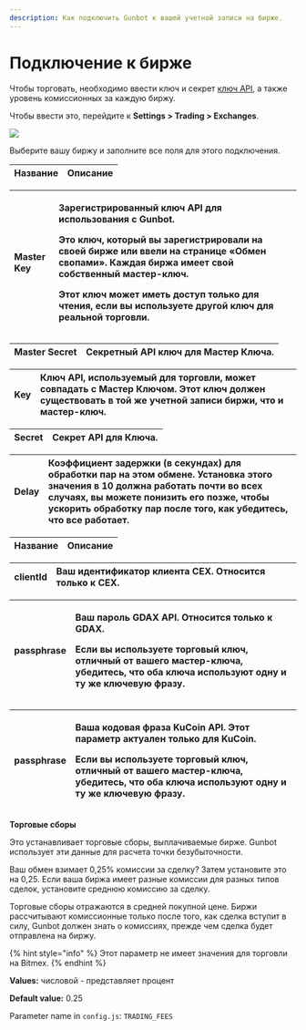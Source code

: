 ```yaml
---
description: Как подключить Gunbot к вашей учетной записи на бирже.
---
```


# Подключение к бирже

Чтобы торговать, необходимо ввести ключ и секрет [ключ API](creating-api-keys.md), а также уровень комиссионных за каждую биржу.

Чтобы ввести это, перейдите к **Settings &gt; Trading &gt; Exchanges**.

![](https://blobscdn.gitbook.com/v0/b/gitbook-28427.appspot.com/o/assets%2F-L_Rejuz9K0BDQxSQvUH%2F-LmxzDEITeQf2CSVYivh%2F-LmxzJENNiH06tlv5ubb%2Fimage.png?alt=media&token=56b13eb1-3649-4960-9e59-0687dabaa378)

Выберите вашу биржу и заполните все поля для этого подключения.

| Название | Описание |
| :--- | :--- |


<table>
  <thead>
    <tr>
      <th style="text-align:left"><b>Master Key</b>
      </th>
      <th style="text-align:left">
        <p>&#x417;&#x430;&#x440;&#x435;&#x433;&#x438;&#x441;&#x442;&#x440;&#x438;&#x440;&#x43E;&#x432;&#x430;&#x43D;&#x43D;&#x44B;&#x439;
          &#x43A;&#x43B;&#x44E;&#x447; API &#x434;&#x43B;&#x44F; &#x438;&#x441;&#x43F;&#x43E;&#x43B;&#x44C;&#x437;&#x43E;&#x432;&#x430;&#x43D;&#x438;&#x44F;
          &#x441; Gunbot.</p>
        <p><b>&#x42D;&#x442;&#x43E; &#x43A;&#x43B;&#x44E;&#x447;, &#x43A;&#x43E;&#x442;&#x43E;&#x440;&#x44B;&#x439; &#x432;&#x44B; &#x437;&#x430;&#x440;&#x435;&#x433;&#x438;&#x441;&#x442;&#x440;&#x438;&#x440;&#x43E;&#x432;&#x430;&#x43B;&#x438; &#x43D;&#x430; &#x441;&#x432;&#x43E;&#x435;&#x439; &#x431;&#x438;&#x440;&#x436;&#x435; &#x438;&#x43B;&#x438; &#x432;&#x432;&#x435;&#x43B;&#x438; &#x43D;&#x430; &#x441;&#x442;&#x440;&#x430;&#x43D;&#x438;&#x446;&#x435; &#xAB;&#x41E;&#x431;&#x43C;&#x435;&#x43D; &#x441;&#x432;&#x43E;&#x43F;&#x430;&#x43C;&#x438;&#xBB;. &#x41A;&#x430;&#x436;&#x434;&#x430;&#x44F; &#x431;&#x438;&#x440;&#x436;&#x430; &#x438;&#x43C;&#x435;&#x435;&#x442; &#x441;&#x432;&#x43E;&#x439; &#x441;&#x43E;&#x431;&#x441;&#x442;&#x432;&#x435;&#x43D;&#x43D;&#x44B;&#x439; &#x43C;&#x430;&#x441;&#x442;&#x435;&#x440;-&#x43A;&#x43B;&#x44E;&#x447;.</b>
        </p>
        <p>&#x42D;&#x442;&#x43E;&#x442; &#x43A;&#x43B;&#x44E;&#x447; &#x43C;&#x43E;&#x436;&#x435;&#x442;
          &#x438;&#x43C;&#x435;&#x442;&#x44C; &#x434;&#x43E;&#x441;&#x442;&#x443;&#x43F;
          &#x442;&#x43E;&#x43B;&#x44C;&#x43A;&#x43E; &#x434;&#x43B;&#x44F; &#x447;&#x442;&#x435;&#x43D;&#x438;&#x44F;,
          &#x435;&#x441;&#x43B;&#x438; &#x432;&#x44B; &#x438;&#x441;&#x43F;&#x43E;&#x43B;&#x44C;&#x437;&#x443;&#x435;&#x442;&#x435;
          &#x434;&#x440;&#x443;&#x433;&#x43E;&#x439; &#x43A;&#x43B;&#x44E;&#x447;
          &#x434;&#x43B;&#x44F; &#x440;&#x435;&#x430;&#x43B;&#x44C;&#x43D;&#x43E;&#x439;
          &#x442;&#x43E;&#x440;&#x433;&#x43E;&#x432;&#x43B;&#x438;.</p>
      </th>
    </tr>
  </thead>
  <tbody></tbody>
</table>

| **Master Secret** | Секретный API ключ для Мастер Ключа. |
| :--- | :--- |


| **Key** | Ключ API, используемый для торговли, **может совпадать с Мастер Ключом**. Этот ключ должен существовать в той же учетной записи биржи, что и мастер-ключ. |
| :--- | :--- |


| **Secret** | Секрет API для Ключа. |
| :--- | :--- |


| **Delay** | Коэффициент задержки \(в секундах\) для обработки пар на этом обмене. Установка этого значения в 10 должна работать почти во всех случаях, вы можете понизить его позже, чтобы ускорить обработку пар после того, как убедитесь, что все работает. |
| :--- | :--- |


| Название | Описание |
| :--- | :--- |


| **clientId** | Ваш идентификатор клиента CEX. Относится только к CEX. |
| :--- | :--- |


<table>
  <thead>
    <tr>
      <th style="text-align:left"><b>passphrase</b>
      </th>
      <th style="text-align:left">
        <p>&#x412;&#x430;&#x448; &#x43F;&#x430;&#x440;&#x43E;&#x43B;&#x44C; GDAX
          API. &#x41E;&#x442;&#x43D;&#x43E;&#x441;&#x438;&#x442;&#x441;&#x44F; &#x442;&#x43E;&#x43B;&#x44C;&#x43A;&#x43E;
          &#x43A; GDAX.</p>
        <p>&#x415;&#x441;&#x43B;&#x438; &#x432;&#x44B; &#x438;&#x441;&#x43F;&#x43E;&#x43B;&#x44C;&#x437;&#x443;&#x435;&#x442;&#x435;
          &#x442;&#x43E;&#x440;&#x433;&#x43E;&#x432;&#x44B;&#x439; &#x43A;&#x43B;&#x44E;&#x447;,
          &#x43E;&#x442;&#x43B;&#x438;&#x447;&#x43D;&#x44B;&#x439; &#x43E;&#x442;
          &#x432;&#x430;&#x448;&#x435;&#x433;&#x43E; &#x43C;&#x430;&#x441;&#x442;&#x435;&#x440;-&#x43A;&#x43B;&#x44E;&#x447;&#x430;,
          &#x443;&#x431;&#x435;&#x434;&#x438;&#x442;&#x435;&#x441;&#x44C;, &#x447;&#x442;&#x43E;
          &#x43E;&#x431;&#x430; &#x43A;&#x43B;&#x44E;&#x447;&#x430; &#x438;&#x441;&#x43F;&#x43E;&#x43B;&#x44C;&#x437;&#x443;&#x44E;&#x442;
          &#x43E;&#x434;&#x43D;&#x443; &#x438; &#x442;&#x443; &#x436;&#x435; &#x43A;&#x43B;&#x44E;&#x447;&#x435;&#x432;&#x443;&#x44E;
          &#x444;&#x440;&#x430;&#x437;&#x443;.</p>
      </th>
    </tr>
  </thead>
  <tbody></tbody>
</table>

<table>
  <thead>
    <tr>
      <th style="text-align:left"><b>passphrase</b>
      </th>
      <th style="text-align:left">
        <p>&#x412;&#x430;&#x448;&#x430; &#x43A;&#x43E;&#x434;&#x43E;&#x432;&#x430;&#x44F;
          &#x444;&#x440;&#x430;&#x437;&#x430; KuCoin API. &#x42D;&#x442;&#x43E;&#x442;
          &#x43F;&#x430;&#x440;&#x430;&#x43C;&#x435;&#x442;&#x440; &#x430;&#x43A;&#x442;&#x443;&#x430;&#x43B;&#x435;&#x43D;
          &#x442;&#x43E;&#x43B;&#x44C;&#x43A;&#x43E; &#x434;&#x43B;&#x44F; KuCoin.</p>
        <p>&#x415;&#x441;&#x43B;&#x438; &#x432;&#x44B; &#x438;&#x441;&#x43F;&#x43E;&#x43B;&#x44C;&#x437;&#x443;&#x435;&#x442;&#x435;
          &#x442;&#x43E;&#x440;&#x433;&#x43E;&#x432;&#x44B;&#x439; &#x43A;&#x43B;&#x44E;&#x447;,
          &#x43E;&#x442;&#x43B;&#x438;&#x447;&#x43D;&#x44B;&#x439; &#x43E;&#x442;
          &#x432;&#x430;&#x448;&#x435;&#x433;&#x43E; &#x43C;&#x430;&#x441;&#x442;&#x435;&#x440;-&#x43A;&#x43B;&#x44E;&#x447;&#x430;,
          &#x443;&#x431;&#x435;&#x434;&#x438;&#x442;&#x435;&#x441;&#x44C;, &#x447;&#x442;&#x43E;
          &#x43E;&#x431;&#x430; &#x43A;&#x43B;&#x44E;&#x447;&#x430; &#x438;&#x441;&#x43F;&#x43E;&#x43B;&#x44C;&#x437;&#x443;&#x44E;&#x442;
          &#x43E;&#x434;&#x43D;&#x443; &#x438; &#x442;&#x443; &#x436;&#x435; &#x43A;&#x43B;&#x44E;&#x447;&#x435;&#x432;&#x443;&#x44E;
          &#x444;&#x440;&#x430;&#x437;&#x443;.</p>
      </th>
    </tr>
  </thead>
  <tbody></tbody>
</table>

**Торговые сборы**

Это устанавливает торговые сборы, выплачиваемые бирже. Gunbot использует эти данные для расчета точки безубыточности.

Ваш обмен взимает 0,25% комиссии за сделку? Затем установите это на 0,25. Если ваша биржа имеет разные комиссии для разных типов сделок, установите среднюю комиссию за сделку.

Торговые сборы отражаются в средней покупной цене. Биржи рассчитывают комиссионные только после того, как сделка вступит в силу, Gunbot должен знать о комиссиях, прежде чем сделка будет отправлена на биржу.

{% hint style="info" %}
Этот параметр не имеет значения для торговли на Bitmex.
{% endhint %}

**Values:** числовой - представляет процент

**Default value:** 0.25

Parameter name in `config.js`: `TRADING_FEES`

​

